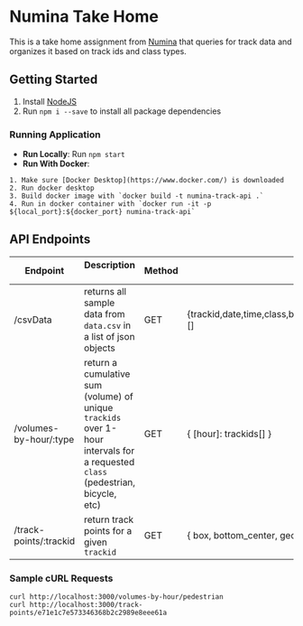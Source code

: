 # Numina Take Home
This is a take home assignment from [Numina](https://numina.co/why/) that queries for track data and organizes it based on track ids and class types.

## Getting Started
1. Install [NodeJS](https://nodejs.org/en/download/)
2. Run `npm i --save` to install all package dependencies

### Running Application
- **Run Locally**: Run `npm start`
- **Run With Docker**: 
```
1. Make sure [Docker Desktop](https://www.docker.com/) is downloaded
2. Run docker desktop
3. Build docker image with `docker build -t numina-track-api .`
4. Run in docker container with `docker run -it -p ${local_port}:${docker_port} numina-track-api`
```

## API Endpoints

| Endpoint | Description &nbsp; &nbsp; &nbsp; | Method | Response |
| ----------- | ----------- | --------- | -------- |
| /csvData | returns all sample data from `data.csv` in a list of json objects | GET | {trackid,date,time,class,box,bottom_center,geo_bottom_center}[] |
| /volumes-by-hour/:type  | return a cumulative sum (volume) of unique `trackids` over 1-hour intervals for a requested `class` (pedestrian, bicycle, etc) | GET | { [hour]: trackids[] } |
| /track-points/:trackid   | return track points for a given `trackid` | GET | { box, bottom_center, geo_bottom_center }[] |

### Sample cURL Requests
```
curl http://localhost:3000/volumes-by-hour/pedestrian
curl http://localhost:3000/track-points/e71e1c7e573346368b2c2989e8eee61a
```


